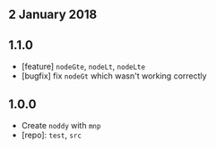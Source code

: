 ## 2 January 2018

## 1.1.0

- [feature] `nodeGte`, `nodeLt`, `nodeLte`
- [bugfix] fix `nodeGt` which wasn't working correctly

## 1.0.0

- Create `noddy` with `mnp`
- [repo]: `test`, `src`

